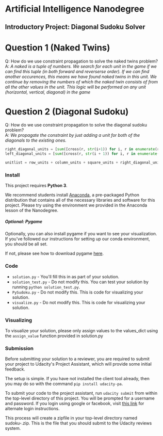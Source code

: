 # Artificial Intelligence Nanodegree
## Introductory Project: Diagonal Sudoku Solver

# Question 1 (Naked Twins)
Q: How do we use constraint propagation to solve the naked twins problem?    
A: *A naked is a tuple of numbers. We search for each unit in the game if we can find this tuple (in both forward and reverserse order). If we can find another occurences, this means we have found naked twins in this unit. We continue by removing the numbers of which the naked twin consists of from all the other values in the unit. This logic will be performed on any unit (horizontal, vertical, diagonal) in the game*

# Question 2 (Diagonal Sudoku)
Q: How do we use constraint propagation to solve the diagonal sudoku problem?    
A: *We propagate the constraint by just adding a unit for both of the diagonals to the existing ones.*
```python
right_diagonal_units = [sum([cross(r, str(i+1)) for i, r in enumerate(rows)], [])]
left_diagonal_units = [sum([cross(r, str(i + 1)) for i, r in enumerate(reverse_string(rows))], [])]

unitlist = row_units + column_units + square_units + right_diagonal_units + left_diagonal_units
```

### Install

This project requires **Python 3**.

We recommend students install [Anaconda](https://www.continuum.io/downloads), a pre-packaged Python distribution that contains all of the necessary libraries and software for this project.
Please try using the environment we provided in the Anaconda lesson of the Nanodegree.

##### Optional: Pygame

Optionally, you can also install pygame if you want to see your visualization. If you've followed our instructions for setting up our conda environment, you should be all set.

If not, please see how to download pygame [here](http://www.pygame.org/download.shtml).

### Code

* `solution.py` - You'll fill this in as part of your solution.
* `solution_test.py` - Do not modify this. You can test your solution by running `python solution_test.py`.
* `PySudoku.py` - Do not modify this. This is code for visualizing your solution.
* `visualize.py` - Do not modify this. This is code for visualizing your solution.

### Visualizing

To visualize your solution, please only assign values to the values_dict using the `assign_value` function provided in solution.py

### Submission
Before submitting your solution to a reviewer, you are required to submit your project to Udacity's Project Assistant, which will provide some initial feedback.  

The setup is simple.  If you have not installed the client tool already, then you may do so with the command `pip install udacity-pa`.  

To submit your code to the project assistant, run `udacity submit` from within the top-level directory of this project.  You will be prompted for a username and password.  If you login using google or facebook, visit [this link](https://project-assistant.udacity.com/auth_tokens/jwt_login) for alternate login instructions.

This process will create a zipfile in your top-level directory named sudoku-<id>.zip.  This is the file that you should submit to the Udacity reviews system.
